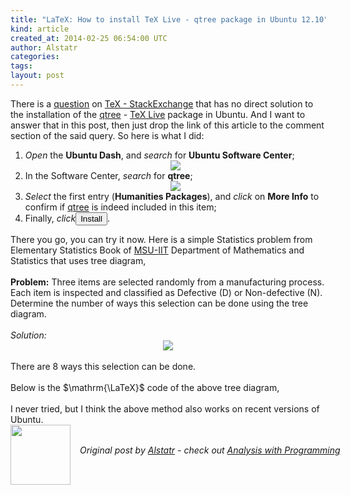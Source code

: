 ```yaml
---
title: "LaTeX: How to install TeX Live - qtree package in Ubuntu 12.10"
kind: article
created_at: 2014-02-25 06:54:00 UTC
author: Alstatr
categories: 
tags: 
layout: post
---
```

<div dir="ltr" style="text-align: left;" trbidi="on">There is a <a href="http://tex.stackexchange.com/questions/83053/how-can-i-install-the-qtree-package" target="_blank">question</a> on <a href="http://tex.stackexchange.com/" target="_blank">TeX - StackExchange</a> that has no direct solution to the installation of the <a href="http://www.ctan.org/pkg/qtree" target="_blank">qtree</a> - <a href="https://www.tug.org/texlive/" target="_blank">TeX Live</a> package in Ubuntu. And I want to answer that in this post, then just drop the link of this article to the comment section of the said query. So here is what I did:<br /><ol style="text-align: left;"><li><i>Open</i> the <b>Ubuntu Dash</b>, and <i>search</i> for <b>Ubuntu Software Center</b>;<b> </b><div class="separator" style="clear: both; text-align: center;"><a href="http://1.bp.blogspot.com/-Ck1bH8wErNY/UwwsEMEU--I/AAAAAAAABeM/QJxdDPDgFK4/s1600/Screenshot+from+2014-02-25+13:35:43.png" imageanchor="1" style="margin-left: 1em; margin-right: 1em;"><img border="0" src="http://1.bp.blogspot.com/-Ck1bH8wErNY/UwwsEMEU--I/AAAAAAAABeM/QJxdDPDgFK4/s1600/Screenshot+from+2014-02-25+13:35:43.png" /></a></div></li><li>In the Software Center, <i>search</i> for <b>qtree</b>;<div class="separator" style="clear: both; text-align: center;"><a href="http://4.bp.blogspot.com/-LGWA4MFoO30/UwwtyQYP7WI/AAAAAAAABeo/eNjGnS_Ifyo/s1600/Screenshot+from+2014-02-25+13%253A41%253A33.png" imageanchor="1" style="margin-left: 1em; margin-right: 1em;"><img border="0" src="http://4.bp.blogspot.com/-LGWA4MFoO30/UwwtyQYP7WI/AAAAAAAABeo/eNjGnS_Ifyo/s1600/Screenshot+from+2014-02-25+13%253A41%253A33.png" /></a></div><div class="separator" style="clear: both; text-align: center;"></div></li><li><i>Select</i> the first entry (<b>Humanities Packages</b>), and <i>click</i> on <b>More Info</b> to confirm if <a href="http://www.ctan.org/pkg/qtree" target="_blank">qtree</a> is indeed included in this item;</li><li>Finally, <i>click</i><input onclick="window.open('apt://texlive-humanities', '_blank')" type="button" value="Install" />. </li></ol>There you go, you can try it now. Here is a simple Statistics problem from Elementary Statistics Book of <a href="http://msuiit.edu.ph/" target="_blank">MSU-IIT</a> Department of Mathematics and Statistics that uses tree diagram,<br /><a name='more'></a>&nbsp; <br /><b>Problem:</b> Three items are selected randomly from a manufacturing process. Each item is inspected and classified as Defective (D) or Non-defective (N). Determine the number of ways this selection can be done using the tree diagram.<br /><br /><i>Solution:</i> <br /><div class="separator" style="clear: both; text-align: center;"><a href="http://3.bp.blogspot.com/-cb-w44Oofro/UwwwNkOm6kI/AAAAAAAABew/vJuOFmvXySc/s1600/Screenshot+from+2014-02-25+13:54:05.png" imageanchor="1" style="margin-left: 1em; margin-right: 1em;"><img border="0" src="http://3.bp.blogspot.com/-cb-w44Oofro/UwwwNkOm6kI/AAAAAAAABew/vJuOFmvXySc/s1600/Screenshot+from+2014-02-25+13:54:05.png" /></a></div><br />There are 8 ways this selection can be done.<br /><br />Below is the $\mathrm{\LaTeX}$ code of the above tree diagram,<br /><br /><script src="https://gist.github.com/alstat/9203571.js"></script>I never tried, but I think the above method also works on recent versions of Ubuntu. </div><div class="author">
  <img src="" style="width: 96px; height: 96;">
  <span style="position: absolute; padding: 32px 15px;">
    <i>Original post by <a href="http://twitter.com/">Alstatr</a> - check out <a href="http://alstatr.blogspot.com/">Analysis with Programming</a></i>
  </span>
</div>
